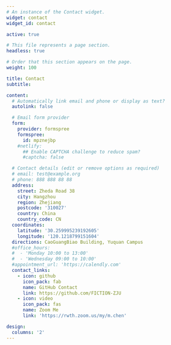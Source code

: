 ```yaml
---
# An instance of the Contact widget.
widget: contact
widget_id: contact

active: true

# This file represents a page section.
headless: true

# Order that this section appears on the page.
weight: 100

title: Contact
subtitle:

content:
  # Automatically link email and phone or display as text?
  autolink: false

  # Email form provider
  form:
    provider: formspree
    formspree:
      id: mpznejbp
    #netlify:
      ## Enable CAPTCHA challenge to reduce spam?
      #captcha: false

  # Contact details (edit or remove options as required)
  # email: test@example.org
  # phone: 888 888 88 88
  address:
    street: Zheda Road 38
    city: Hangzhou
    region: Zhejiang
    postcode: '310027'
    country: China
    country_code: CN
  coordinates:
    latitude: '30.259995239192605'
    longitude: '120.1218799151604'
  directions: CaoGuangBiao Building, Yuquan Campus
  #office_hours:
  #  - 'Monday 10:00 to 13:00'
  #  - 'Wednesday 09:00 to 10:00'
  #appointment_url: 'https://calendly.com'
  contact_links:
    - icon: github
      icon_pack: fab
      name: GitHub Contact
      link: https://github.com/FICTION-ZJU
    - icon: video
      icon_pack: fas
      name: Zoom Me
      link: 'https://rwth.zoom.us/my/m.chen'

design:
  columns: '2'
---
```

